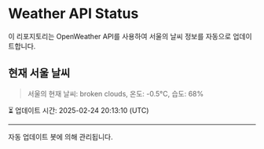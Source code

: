 
# Weather API Status

이 리포지토리는 OpenWeather API를 사용하여 서울의 날씨 정보를 자동으로 업데이트합니다.

## 현재 서울 날씨
> 서울의 현재 날씨: broken clouds, 온도: -0.5°C, 습도: 68%

⏳ 업데이트 시간: 2025-02-24 20:13:10 (UTC)

---
자동 업데이트 봇에 의해 관리됩니다.
